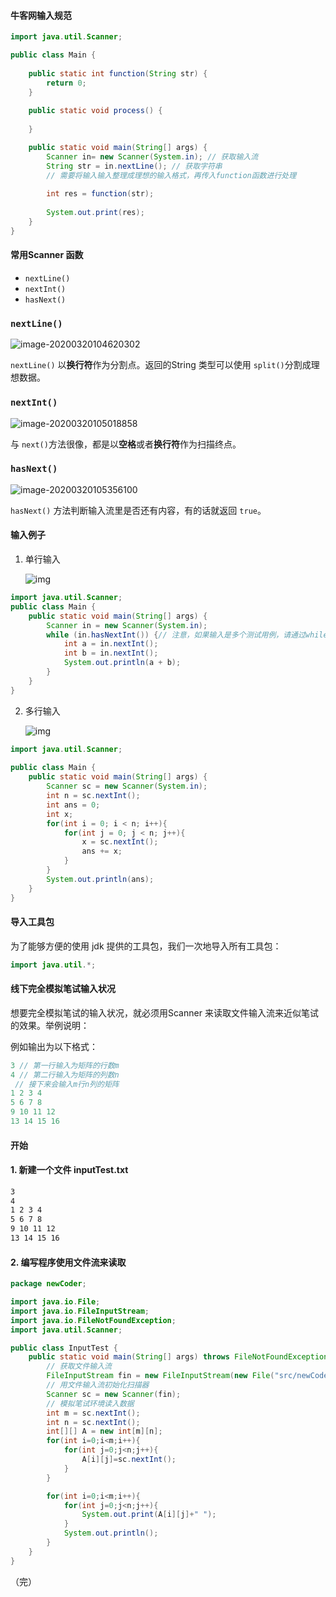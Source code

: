 #### 牛客网输入规范

```java
import java.util.Scanner;

public class Main {
	
	public static int function(String str) {
		return 0;
	}
	
	public static void process() {
		
	}

	public static void main(String[] args) {
		Scanner in= new Scanner(System.in); // 获取输入流
		String str = in.nextLine(); // 获取字符串
        // 需要将输入输入整理成理想的输入格式，再传入function函数进行处理
		
		int res = function(str);
		
		System.out.print(res);
	}
}

```

#### 常用Scanner 函数

* ```nextLine()```
* ```nextInt()```
* ```hasNext()```

### ```nextLine()```

![image-20200320104620302](I:\GreatGeek\CollectKnowledge\牛客网输入规范\牛客网输入规范.assets\image-20200320104620302.png)

```nextLine()``` 以**换行符**作为分割点。返回的String 类型可以使用 ```split()```分割成理想数据。

### ```nextInt()```

![image-20200320105018858](I:\GreatGeek\CollectKnowledge\牛客网输入规范\牛客网输入规范.assets\image-20200320105018858.png)

与 ```next()```方法很像，都是以**空格**或者**换行符**作为扫描终点。

### ```hasNext()```

![image-20200320105356100](I:\GreatGeek\CollectKnowledge\牛客网输入规范\牛客网输入规范.assets\image-20200320105356100.png)

```hasNext()``` 方法判断输入流里是否还有内容，有的话就返回 ```true```。

#### 输入例子

1. 单行输入

   ![img](https://img-blog.csdnimg.cn/20190412192152965.png?x-oss-process=image/watermark,type_ZmFuZ3poZW5naGVpdGk,shadow_10,text_aHR0cHM6Ly9ibG9nLmNzZG4ubmV0L1JleF9XVVNU,size_16,color_FFFFFF,t_70)

```java
import java.util.Scanner;
public class Main {
    public static void main(String[] args) {
        Scanner in = new Scanner(System.in);
        while (in.hasNextInt()) {// 注意，如果输入是多个测试用例，请通过while循环处理多个测试用例
            int a = in.nextInt();
            int b = in.nextInt();
            System.out.println(a + b);
        }
    }
}
```

2. 多行输入

   ![img](https://img-blog.csdnimg.cn/20190412192524311.png?x-oss-process=image/watermark,type_ZmFuZ3poZW5naGVpdGk,shadow_10,text_aHR0cHM6Ly9ibG9nLmNzZG4ubmV0L1JleF9XVVNU,size_16,color_FFFFFF,t_70)

```java
import java.util.Scanner;
 
public class Main {
    public static void main(String[] args) {
        Scanner sc = new Scanner(System.in);
        int n = sc.nextInt();
        int ans = 0;
        int x;
        for(int i = 0; i < n; i++){
            for(int j = 0; j < n; j++){
                x = sc.nextInt();
                ans += x;
            }
        } 
        System.out.println(ans);
    }
}
```

#### 导入工具包

为了能够方便的使用 jdk 提供的工具包，我们一次地导入所有工具包：

```java
import java.util.*;
```

#### 线下完全模拟笔试输入状况

想要完全模拟笔试的输入状况，就必须用Scanner 来读取文件输入流来近似笔试的效果。举例说明：

例如输出为以下格式：

```java
3 // 第一行输入为矩阵的行数m
4 // 第二行输入为矩阵的列数n
 // 接下来会输入m行n列的矩阵
1 2 3 4
5 6 7 8
9 10 11 12
13 14 15 16
```

#### 开始

#### 1. 新建一个文件 inputTest.txt

```txt
3
4
1 2 3 4
5 6 7 8
9 10 11 12
13 14 15 16
```

#### 2. 编写程序使用文件流来读取

```java
package newCoder;

import java.io.File;
import java.io.FileInputStream;
import java.io.FileNotFoundException;
import java.util.Scanner;

public class InputTest {
    public static void main(String[] args) throws FileNotFoundException {
        // 获取文件输入流
        FileInputStream fin = new FileInputStream(new File("src/newCoder/inputTest.txt"));
        // 用文件输入流初始化扫描器
        Scanner sc = new Scanner(fin);
        // 模拟笔试环境读入数据
        int m = sc.nextInt();
        int n = sc.nextInt();
        int[][] A = new int[m][n];
        for(int i=0;i<m;i++){
            for(int j=0;j<n;j++){
                A[i][j]=sc.nextInt();
            }
        }

        for(int i=0;i<m;i++){
            for(int j=0;j<n;j++){
                System.out.print(A[i][j]+" ");
            }
            System.out.println();
        }
    }
}
```

（完）